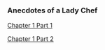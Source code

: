 ### Anecdotes of a Lady Chef

[Chapter 1 Part 1](https://github.com/Murcott/blog/blob/master/_posts/1_1.md)

[Chapter 1 Part 2](https://github.com/Murcott/blog/blob/master/_posts/1_2.md)
